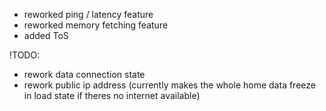 - reworked ping / latency feature
- reworked memory fetching feature
- added ToS

!TODO:
- rework data connection state
- rework public ip address (currently makes the whole home data freeze in load state if theres no internet available)